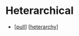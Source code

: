 # Heterarchical

- [[pull]] [[heterarchy]]


[//begin]: # "Autogenerated link references for markdown compatibility"
[pull]: pull "Pull"
[heterarchy]: heterarchy "Heterarchy"
[//end]: # "Autogenerated link references"